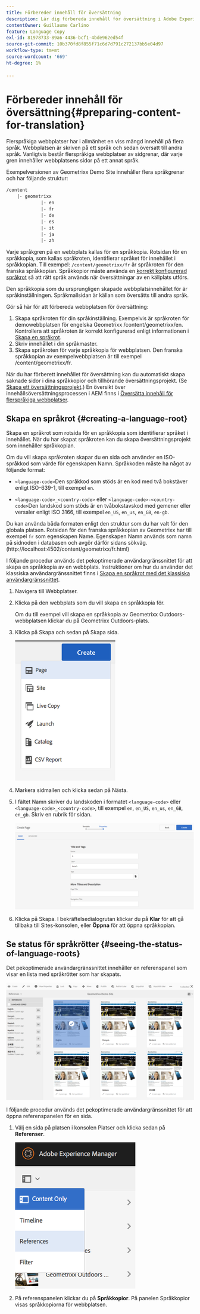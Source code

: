 ```yaml
---
title: Förbereder innehåll för översättning
description: Lär dig förbereda innehåll för översättning i Adobe Experience Manager.
contentOwner: Guillaume Carlino
feature: Language Copy
exl-id: 81978733-89a6-4436-bcf1-4bde962ed54f
source-git-commit: 10b370fd8f855f71c6d7d791c272137bb5e04d97
workflow-type: tm+mt
source-wordcount: '669'
ht-degree: 1%

---
```


# Förbereder innehåll för översättning{#preparing-content-for-translation}

Flerspråkiga webbplatser har i allmänhet en viss mängd innehåll på flera språk. Webbplatsen är skriven på ett språk och sedan översatt till andra språk. Vanligtvis består flerspråkiga webbplatser av sidgrenar, där varje gren innehåller webbplatsens sidor på ett annat språk.

Exempelversionen av Geometrixx Demo Site innehåller flera språkgrenar och har följande struktur:

```xml
/content
    |- geometrixx
             |- en
             |- fr
             |- de
             |- es
             |- it
             |- ja
             |- zh
```

Varje språkgren på en webbplats kallas för en språkkopia. Rotsidan för en språkkopia, som kallas språkroten, identifierar språket för innehållet i språkkopian. Till exempel: `/content/geometrixx/fr` är språkroten för den franska språkkopian. Språkkopior måste använda en [korrekt konfigurerad språkrot](/help/sites-administering/tc-prep.md#creating-a-language-root) så att rätt språk används när översättningar av en källplats utförs.

Den språkkopia som du ursprungligen skapade webbplatsinnehållet för är språkinställningen. Språkmallsidan är källan som översätts till andra språk.

Gör så här för att förbereda webbplatsen för översättning:

1. Skapa språkroten för din språkinställning. Exempelvis är språkroten för demowebbplatsen för engelska Geometrixx /content/geometrixx/en. Kontrollera att språkroten är korrekt konfigurerad enligt informationen i [Skapa en språkrot](/help/sites-administering/tc-prep.md#creating-a-language-root).
1. Skriv innehållet i din språkmaster.
1. Skapa språkroten för varje språkkopia för webbplatsen. Den franska språkkopian av exempelwebbplatsen är till exempel /content/geometrixx/fr.

När du har förberett innehållet för översättning kan du automatiskt skapa saknade sidor i dina språkkopior och tillhörande översättningsprojekt. (Se [Skapa ett översättningsprojekt](/help/sites-administering/tc-manage.md).) En översikt över innehållsöversättningsprocessen i AEM finns i [Översätta innehåll för flerspråkiga webbplatser](/help/sites-administering/translation.md).

## Skapa en språkrot {#creating-a-language-root}

Skapa en språkrot som rotsida för en språkkopia som identifierar språket i innehållet. När du har skapat språkroten kan du skapa översättningsprojekt som innehåller språkkopian.

Om du vill skapa språkroten skapar du en sida och använder en ISO-språkkod som värde för egenskapen Namn. Språkkoden måste ha något av följande format:

* `<language-code>`Den språkkod som stöds är en kod med två bokstäver enligt ISO-639-1, till exempel `en`.

* `<language-code>_<country-code>` eller `<language-code>-<country-code>`Den landskod som stöds är en tvåbokstavskod med gemener eller versaler enligt ISO 3166, till exempel `en_US`, `en_us`, `en_GB`, `en-gb`.

Du kan använda båda formaten enligt den struktur som du har valt för den globala platsen.  Rotsidan för den franska språkkopian av Geometrixx har till exempel `fr` som egenskapen Name. Egenskapen Namn används som namn på sidnoden i databasen och avgör därför sidans sökväg. (http://localhost:4502/content/geometrixx/fr.html)

I följande procedur används det pekoptimerade användargränssnittet för att skapa en språkkopia av en webbplats. Instruktioner om hur du använder det klassiska användargränssnittet finns i [Skapa en språkrot med det klassiska användargränssnittet](/help/sites-administering/tc-lroot-classic.md).

1. Navigera till Webbplatser.
1. Klicka på den webbplats som du vill skapa en språkkopia för.

   Om du till exempel vill skapa en språkkopia av Geometrixx Outdoors-webbplatsen klickar du på Geometrixx Outdoors-plats.

1. Klicka på Skapa och sedan på Skapa sida.

   ![chlimage_1-21](assets/chlimage_1-21a.png)

1. Markera sidmallen och klicka sedan på Nästa.
1. I fältet Namn skriver du landskoden i formatet `<language-code>` eller `<language-code>_<country-code>`, till exempel `en`, `en_US`, `en_us`, `en_GB`, `en_gb`. Skriv en rubrik för sidan.

   ![chlimage_1-22](assets/chlimage_1-22a.png)

1. Klicka på Skapa. I bekräftelsedialogrutan klickar du på **Klar** för att gå tillbaka till Sites-konsolen, eller **Öppna** för att öppna språkkopian.

## Se status för språkrötter {#seeing-the-status-of-language-roots}

Det pekoptimerade användargränssnittet innehåller en referenspanel som visar en lista med språkrötter som har skapats.

![chlimage_1-23](assets/chlimage_1-23a.png)

I följande procedur används det pekoptimerade användargränssnittet för att öppna referenspanelen för en sida.

1. Välj en sida på platsen i konsolen Platser och klicka sedan på **Referenser**.

   ![chlimage_1-24](assets/chlimage_1-24a.png)

1. På referenspanelen klickar du på **Språkkopior**. På panelen Språkkopior visas språkkopiorna för webbplatsen.
